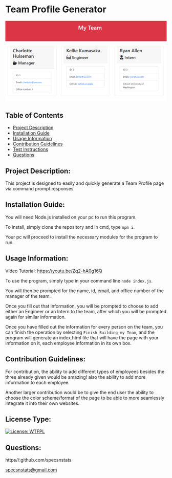 # Team Profile Generator

![Screenshot of Resulting HTML](./img/screenshot.png)

## Table of Contents

- [Project Description](./newREADME#project-description)
- [Installation Guide](./newREADME#installation-guide)
- [Usage Information](./newREADME#usage-information)
- [Contribution Guidelines](./newREADME#contribution-guidelines)
- [Test Instructions](./newREADME#test-instructions)
- [Questions](./newREADME#questions)

## Project Description:
This project is designed to easily and quickly generate a Team Profile page via command prompt responses

## Installation Guide:
You will need Node.js installed on your pc to run this program. 

To install, simply clone the repository and in cmd, type ```npm i```.

Your pc will proceed to install the necessary modules for the program to run.

## Usage Information:
Video Tutorial: https://youtu.be/Zq2-hA0g16Q

To use the program, simply type in your command line ```node index.js```.

You will then be prompted for the name, id, email, and office number of the manager of the team. 

Once you fill out that information, you will be prompted to choose to add either an Engineer or an Intern to the team, after which you will be prompted again for similar information.

Once you have filled out the information for every person on the team, you can finish the operation by selecting ```Finish Building my Team```, and the program will generate an index.html file that will have the page with your information on it, each employee information in its own box.

## Contribution Guidelines:
For contribution, the ability to add different types of employees besides the three already given would be amazing! also the ability to add more information to each employee.

Another larger contribution would be to give the end user the ability to choose the color scheme/format of the page to be able to more seamlessly integrate it into their own websites. 

## License Type:
[![License: WTFPL](https://img.shields.io/badge/License-WTFPL-brightgreen.svg)](http://www.wtfpl.net/about/)

## Questions:
https//:github.com/specsnstats

specsnstats@gmail.com
